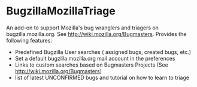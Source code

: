 BugzillaMozillaTriage
=====================

An add-on to support Mozilla's bug wranglers and triagers on bugzilla.mozilla.org. 
See http://wiki.mozilla.org/Bugmasters. Provides the following features:

- Predefined Bugzilla User searches ( assigned bugs, created bugs, etc.)
- Set a default bugzilla.mozilla.org mail account in the preferences
- Links to custom searches based on Bugmasters Projects (See http://wiki.mozilla.org/Bugmasters)
- list of latest UNCONFIRMED bugs and tutorial on how to learn to triage

